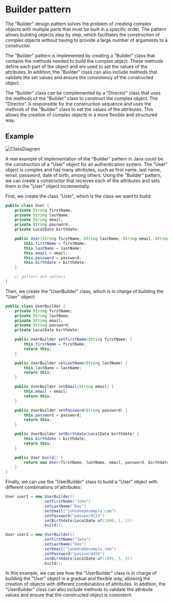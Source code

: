 # Builder pattern

The "Builder" design pattern solves the problem of creating complex objects with multiple parts that must be built in a specific order. The pattern allows building objects step by step, which facilitates the construction of complex objects without having to provide a large number of arguments to a constructor.

The "Builder" pattern is implemented by creating a "Builder" class that contains the methods needed to build the complex object. These methods define each part of the object and are used to set the values of the attributes. In addition, the "Builder" class can also include methods that validate the set values and ensure the consistency of the constructed object.

The "Builder" class can be complemented by a "Director" class that uses the methods of the "Builder" class to construct the complex object. The "Director" is responsible for the construction sequence and uses the methods of the "Builder" class to set the values of the attributes. This allows the creation of complex objects in a more flexible and structured way.

## Example

![ClassDiagram](../creational/classDiagrams/)

A real example of implementation of the "Builder" pattern in Java could be the construction of a "User" object for an authentication system. The "User" object is complex and has many attributes, such as first name, last name, email, password, date of birth, among others. Using the "Builder" pattern, we can create a constructor that receives each of the attributes and sets them in the "User" object incrementally.

First, we create the class "User", which is the class we want to build:
```java
public class User {
    private String firstName;
    private String lastName;
    private String email;
    private String password;
    private LocalDate birthdate;

    public User(String firstName, String lastName, String email, String password, LocalDate birthdate) {
        this.firstName = firstName;
        this.lastName = lastName;
        this.email = email;
        this.password = password;
        this.birthdate = birthdate;
    }

    // getters and setters
}
```
Then, we create the "UserBuilder" class, which is in charge of building the "User" object:
```java
public class UserBuilder {
    private String firstName;
    private String lastName;
    private String email;
    private String password;
    private LocalDate birthdate;

    public UserBuilder setFirstName(String firstName) {
        this.firstName = firstName;
        return this;
    }

    public UserBuilder setLastName(String lastName) {
        this.lastName = lastName;
        return this;
    }

    public UserBuilder setEmail(String email) {
        this.email = email;
        return this;
    }

    public UserBuilder setPassword(String password) {
        this.password = password;
        return this;
    }

    public UserBuilder setBirthdate(LocalDate birthdate) {
        this.birthdate = birthdate;
        return this;
    }

    public User build() {
        return new User(firstName, lastName, email, password, birthdate);
    }
}
```
Finally, we can use the "UserBuilder" class to build a "User" object with different combinations of attributes:
```java
User user1 = new UserBuilder()
                .setFirstName("John")
                .setLastName("Doe")
                .setEmail("johndoe@example.com")
                .setPassword("password123")
                .setBirthdate(LocalDate.of(1990, 1, 1))
                .build();

User user2 = new UserBuilder()
                .setFirstName("Jane")
                .setLastName("Doe")
                .setEmail("janedoe@example.com")
                .setPassword("password456")
                .setBirthdate(LocalDate.of(1995, 5, 5))
                .build();
```
In this example, we can see how the "UserBuilder" class is in charge of building the "User" object in a gradual and flexible way, allowing the creation of objects with different combinations of attributes. In addition, the "UserBuilder" class can also include methods to validate the attribute values and ensure that the constructed object is consistent.